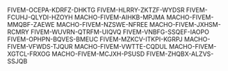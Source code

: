 FIVEM-OCEPA-KDRFZ-DHKTG
FIVEM-HLRRY-ZKTZF-WYDSR
FIVEM-FCUHJ-QLYDI-HZOYH
MACHO-FIVEM-AIHKB-MPJMA
MACHO-FIVEM-MMQBF-ZAEWE
MACHO-FIVEM-NZSWE-NFREE
MACHO-FIVEM-JXHSM-RCMRY
FIVEM-WUVRN-QTRFM-UIQVQ
FIVEM-VNBFG-SSQEF-IAOPO
FIVEM-OPHPN-BQVES-BMEUC
FIVEM-MZKCV-ITKPI-KGRPJ
MACHO-FIVEM-VFWDS-TJQUR
MACHO-FIVEM-VWTTE-CQDUL
MACHO-FIVEM-XGTCL-FRXOG
MACHO-FIVEM-MCJXH-PSUSD
FIVEM-ZHQBX-ALZVS-SSJQB
